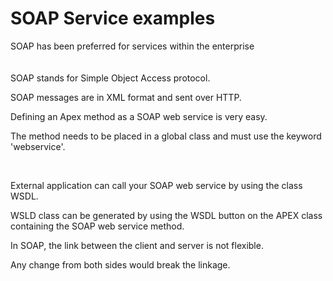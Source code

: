 # SOAP Service examples

SOAP has been preferred for services within the enterprise
<br/>
<br/><br/>
SOAP stands for Simple Object Access protocol.

SOAP messages are in XML format and sent over HTTP.

Defining an Apex method as a SOAP web service is very easy.

The method needs to be placed in a global class and must use the keyword 'webservice'.

<br/>


External application can call your SOAP web service by using the class WSDL.

WSLD class can be generated by using the WSDL button on the APEX class containing the SOAP web service method.

In SOAP, the link between the client and server is not flexible.

Any change from both sides would break the linkage.
